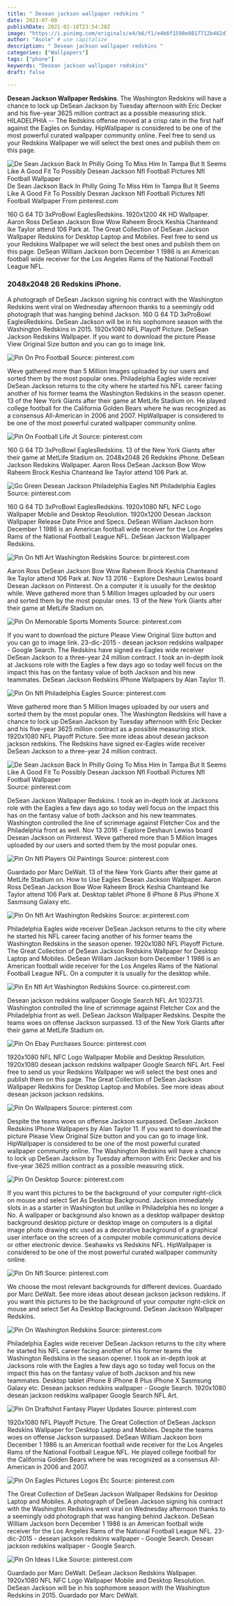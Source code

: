 ```yaml
---
title: " Desean jackson wallpaper redskins "
date: 2021-07-08
publishDate: 2021-02-18T23:54:28Z
image: "https://i.pinimg.com/originals/e4/b6/f1/e4b6f1598e0817712b462d749d88d120.jpg"
author: "Asole" # use capitalize
description: " Desean jackson wallpaper redskins "
categories: ["Wallpapers"]
tags: ["phone"]
keywords: "Desean jackson wallpaper redskins"
draft: false

---
```



**Desean Jackson Wallpaper Redskins**. The Washington Redskins will have a chance to lock up DeSean Jackson by Tuesday afternoon with Eric Decker and his five-year 3625 million contract as a possible measuring stick. HILADELPHIA -- The Redskins offense moved at a crisp rate in the first half against the Eagles on Sunday. HipWallpaper is considered to be one of the most powerful curated wallpaper community online. Feel free to send us your Redskins Wallpaper we will select the best ones and publish them on this page.

![De Sean Jackson Back In Philly Going To Miss Him In Tampa But It Seems Like A Good Fit To Possibly Desean Jackson Nfl Football Pictures Nfl Football Wallpaper](https://i.pinimg.com/originals/0a/28/bd/0a28bd35a3f492bc3bb855698d6f1df4.jpg "De Sean Jackson Back In Philly Going To Miss Him In Tampa But It Seems Like A Good Fit To Possibly Desean Jackson Nfl Football Pictures Nfl Football Wallpaper")
De Sean Jackson Back In Philly Going To Miss Him In Tampa But It Seems Like A Good Fit To Possibly Desean Jackson Nfl Football Pictures Nfl Football Wallpaper From pinterest.com


160 G 64 TD 3xProBowl EaglesRedskins. 1920x1200 4K HD Wallpaper. Aaron Ross DeSean Jackson Bow Wow Raheem Brock Keshia Chanteand Ike Taylor attend 106 Park at. The Great Collection of DeSean Jackson Wallpaper Redskins for Desktop Laptop and Mobiles. Feel free to send us your Redskins Wallpaper we will select the best ones and publish them on this page. DeSean William Jackson born December 1 1986 is an American football wide receiver for the Los Angeles Rams of the National Football League NFL.

### 2048x2048 26 Redskins iPhone.

A photograph of DeSean Jackson signing his contract with the Washington Redskins went viral on Wednesday afternoon thanks to a seemingly odd photograph that was hanging behind Jackson. 160 G 64 TD 3xProBowl EaglesRedskins. DeSean Jackson will be in his sophomore season with the Washington Redskins in 2015. 1920x1080 NFL Playoff Picture. DeSean Jackson Redskins Wallpaper. If you want to download the picture Please View Original Size button and you can go to image link.


![Pin On Pro Football](https://i.pinimg.com/originals/f2/24/c7/f224c79ba7bd01a5582062cf90dd046f.jpg "Pin On Pro Football")
Source: pinterest.com

Weve gathered more than 5 Million Images uploaded by our users and sorted them by the most popular ones. Philadelphia Eagles wide receiver DeSean Jackson returns to the city where he started his NFL career facing another of his former teams the Washington Redskins in the season opener. 13 of the New York Giants after their game at MetLife Stadium on. He played college football for the California Golden Bears where he was recognized as a consensus All-American in 2006 and 2007. HipWallpaper is considered to be one of the most powerful curated wallpaper community online.

![Pin On Football Life Jt](https://i.pinimg.com/736x/e7/d2/a5/e7d2a5c401d490e27947a6742c49824c--desean-jackson-fly-eagles-fly.jpg "Pin On Football Life Jt")
Source: pinterest.com

160 G 64 TD 3xProBowl EaglesRedskins. 13 of the New York Giants after their game at MetLife Stadium on. 2048x2048 26 Redskins iPhone. DeSean Jackson Redskins Wallpaper. Aaron Ross DeSean Jackson Bow Wow Raheem Brock Keshia Chanteand Ike Taylor attend 106 Park at.

![Go Green Desean Jackson Philadelphia Eagles Nfl Philadelphia Eagles](https://i.pinimg.com/originals/6c/92/41/6c92412f051ef29e1b88732fa017d605.jpg "Go Green Desean Jackson Philadelphia Eagles Nfl Philadelphia Eagles")
Source: pinterest.com

160 G 64 TD 3xProBowl EaglesRedskins. 1920x1080 NFL NFC Logo Wallpaper Mobile and Desktop Resolution. 1920x1200 Desean Jackson Wallpaper Release Date Price and Specs. DeSean William Jackson born December 1 1986 is an American football wide receiver for the Los Angeles Rams of the National Football League NFL. DeSean Jackson Wallpaper Redskins.

![Pin On Nfl Art Washington Redskins](https://i.pinimg.com/originals/65/fb/9a/65fb9a885600e42be539c58215c5b32f.jpg "Pin On Nfl Art Washington Redskins")
Source: br.pinterest.com

Aaron Ross DeSean Jackson Bow Wow Raheem Brock Keshia Chanteand Ike Taylor attend 106 Park at. Nov 13 2016 - Explore Deshaun Lewiss board Desean Jackson on Pinterest. On a computer it is usually for the desktop while. Weve gathered more than 5 Million Images uploaded by our users and sorted them by the most popular ones. 13 of the New York Giants after their game at MetLife Stadium on.

![Pin On Memorable Sports Moments](https://i.pinimg.com/originals/3a/9d/d8/3a9dd818430f1592797d4ad8e8d54eba.jpg "Pin On Memorable Sports Moments")
Source: pinterest.com

If you want to download the picture Please View Original Size button and you can go to image link. 23-dic-2015 - desean jackson redskins wallpaper - Google Search. The Redskins have signed ex-Eagles wide receiver DeSean Jackson to a three-year 24 million contract. I took an in-depth look at Jacksons role with the Eagles a few days ago so today well focus on the impact this has on the fantasy value of both Jackson and his new teammates. DeSean Jackson Redskins IPhone Wallpapers by Alan Taylor 11.

![Pin On Nfl Philadelphia Eagles](https://i.pinimg.com/originals/57/2d/99/572d997fcf5f8720fa4e284342e14246.jpg "Pin On Nfl Philadelphia Eagles")
Source: pinterest.com

Weve gathered more than 5 Million Images uploaded by our users and sorted them by the most popular ones. The Washington Redskins will have a chance to lock up DeSean Jackson by Tuesday afternoon with Eric Decker and his five-year 3625 million contract as a possible measuring stick. 1920x1080 NFL Playoff Picture. See more ideas about desean jackson jackson redskins. The Redskins have signed ex-Eagles wide receiver DeSean Jackson to a three-year 24 million contract.

![De Sean Jackson Back In Philly Going To Miss Him In Tampa But It Seems Like A Good Fit To Possibly Desean Jackson Nfl Football Pictures Nfl Football Wallpaper](https://i.pinimg.com/originals/0a/28/bd/0a28bd35a3f492bc3bb855698d6f1df4.jpg "De Sean Jackson Back In Philly Going To Miss Him In Tampa But It Seems Like A Good Fit To Possibly Desean Jackson Nfl Football Pictures Nfl Football Wallpaper")
Source: pinterest.com

DeSean Jackson Wallpaper Redskins. I took an in-depth look at Jacksons role with the Eagles a few days ago so today well focus on the impact this has on the fantasy value of both Jackson and his new teammates. Washington controlled the line of scrimmage against Fletcher Cox and the Philadelphia front as well. Nov 13 2016 - Explore Deshaun Lewiss board Desean Jackson on Pinterest. Weve gathered more than 5 Million Images uploaded by our users and sorted them by the most popular ones.

![Pin On Nfl Players Oil Paintings](https://i.pinimg.com/originals/07/3c/87/073c8700021e007e85a2942877da38b0.jpg "Pin On Nfl Players Oil Paintings")
Source: pinterest.com

Guardado por Marc DeWalt. 13 of the New York Giants after their game at MetLife Stadium on. How to Use Eagles Desean Jackson Wallpaper. Aaron Ross DeSean Jackson Bow Wow Raheem Brock Keshia Chanteand Ike Taylor attend 106 Park at. Desktop tablet iPhone 8 iPhone 8 Plus iPhone X Sasmsung Galaxy etc.

![Pin On Nfl Art Washington Redskins](https://i.pinimg.com/originals/7a/55/fa/7a55fabfdfa2d70bf01a2054f9d92c22.jpg "Pin On Nfl Art Washington Redskins")
Source: ar.pinterest.com

Philadelphia Eagles wide receiver DeSean Jackson returns to the city where he started his NFL career facing another of his former teams the Washington Redskins in the season opener. 1920x1080 NFL Playoff Picture. The Great Collection of DeSean Jackson Redskins Wallpaper for Desktop Laptop and Mobiles. DeSean William Jackson born December 1 1986 is an American football wide receiver for the Los Angeles Rams of the National Football League NFL. On a computer it is usually for the desktop while.

![Pin En Nfl Art Washington Redskins](https://i.pinimg.com/originals/54/9c/27/549c27bb22e7e2203de5795d3322d5c0.jpg "Pin En Nfl Art Washington Redskins")
Source: co.pinterest.com

Desean jackson redskins wallpaper Google Search NFL Art 1023731. Washington controlled the line of scrimmage against Fletcher Cox and the Philadelphia front as well. DeSean Jackson Wallpaper Redskins. Despite the teams woes on offense Jackson surpassed. 13 of the New York Giants after their game at MetLife Stadium on.

![Pin On Ebay Purchases](https://i.pinimg.com/originals/09/ef/87/09ef87f7e0322290a5d85f0c168e7f6f.jpg "Pin On Ebay Purchases")
Source: pinterest.com

1920x1080 NFL NFC Logo Wallpaper Mobile and Desktop Resolution. 1920x1080 desean jackson redskins wallpaper Google Search NFL Art. Feel free to send us your Redskins Wallpaper we will select the best ones and publish them on this page. The Great Collection of DeSean Jackson Wallpaper Redskins for Desktop Laptop and Mobiles. See more ideas about desean jackson jackson redskins.

![Pin On Wallpapers](https://i.pinimg.com/originals/4b/1a/8e/4b1a8ec4799063e1f3d0efcb406cbda8.jpg "Pin On Wallpapers")
Source: pinterest.com

Despite the teams woes on offense Jackson surpassed. DeSean Jackson Redskins IPhone Wallpapers by Alan Taylor 11. If you want to download the picture Please View Original Size button and you can go to image link. HipWallpaper is considered to be one of the most powerful curated wallpaper community online. The Washington Redskins will have a chance to lock up DeSean Jackson by Tuesday afternoon with Eric Decker and his five-year 3625 million contract as a possible measuring stick.

![Pin On Desktop](https://i.pinimg.com/originals/80/5a/86/805a86ac078252ae442f1062a4b2e316.jpg "Pin On Desktop")
Source: pinterest.com

If you want this pictures to be the background of your computer right-click on mouse and select Set As Desktop Background. Jackson immediately slots in as a starter in Washington but unlike in Philadelphia hes no longer a No. A wallpaper or background also known as a desktop wallpaper desktop background desktop picture or desktop image on computers is a digital image photo drawing etc used as a decorative background of a graphical user interface on the screen of a computer mobile communications device or other electronic device. Seahawks vs Redskins NFL. HipWallpaper is considered to be one of the most powerful curated wallpaper community online.

![Pin On Nfl](https://i.pinimg.com/originals/59/17/f5/5917f5be530a0fe830f235dd5e48c907.jpg "Pin On Nfl")
Source: pinterest.com

We choose the most relevant backgrounds for different devices. Guardado por Marc DeWalt. See more ideas about desean jackson jackson redskins. If you want this pictures to be the background of your computer right-click on mouse and select Set As Desktop Background. DeSean Jackson Wallpaper Redskins.

![Pin On Washington Redskins](https://i.pinimg.com/originals/8f/c2/a8/8fc2a840593d088365156b58b2811864.jpg "Pin On Washington Redskins")
Source: pinterest.com

Philadelphia Eagles wide receiver DeSean Jackson returns to the city where he started his NFL career facing another of his former teams the Washington Redskins in the season opener. I took an in-depth look at Jacksons role with the Eagles a few days ago so today well focus on the impact this has on the fantasy value of both Jackson and his new teammates. Desktop tablet iPhone 8 iPhone 8 Plus iPhone X Sasmsung Galaxy etc. Desean jackson redskins wallpaper - Google Search. 1920x1080 desean jackson redskins wallpaper Google Search NFL Art.

![Pin On Draftshot Fantasy Player Updates](https://i.pinimg.com/originals/30/44/f4/3044f494d91b83964ccf774c64a4b805.jpg "Pin On Draftshot Fantasy Player Updates")
Source: pinterest.com

1920x1080 NFL Playoff Picture. The Great Collection of DeSean Jackson Redskins Wallpaper for Desktop Laptop and Mobiles. Despite the teams woes on offense Jackson surpassed. DeSean William Jackson born December 1 1986 is an American football wide receiver for the Los Angeles Rams of the National Football League NFL. He played college football for the California Golden Bears where he was recognized as a consensus All-American in 2006 and 2007.

![Pin On Eagles Pictures Logos Etc](https://i.pinimg.com/originals/18/b6/2e/18b62e929780a2abc42bbc6e90ae7c11.jpg "Pin On Eagles Pictures Logos Etc")
Source: pinterest.com

The Great Collection of DeSean Jackson Wallpaper Redskins for Desktop Laptop and Mobiles. A photograph of DeSean Jackson signing his contract with the Washington Redskins went viral on Wednesday afternoon thanks to a seemingly odd photograph that was hanging behind Jackson. DeSean William Jackson born December 1 1986 is an American football wide receiver for the Los Angeles Rams of the National Football League NFL. 23-dic-2015 - desean jackson redskins wallpaper - Google Search. Desean jackson redskins wallpaper - Google Search.

![Pin On Ideas I Like](https://i.pinimg.com/originals/e4/b6/f1/e4b6f1598e0817712b462d749d88d120.jpg "Pin On Ideas I Like")
Source: pinterest.com

Guardado por Marc DeWalt. DeSean Jackson Redskins Wallpaper. 1920x1080 NFL NFC Logo Wallpaper Mobile and Desktop Resolution. DeSean Jackson will be in his sophomore season with the Washington Redskins in 2015. Guardado por Marc DeWalt.

